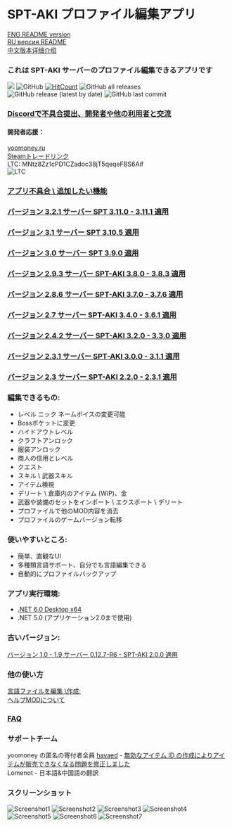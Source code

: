 # SPT-AKI プロファイル編集アプリ 
[ENG README version](ENGREADME.md)\
[RU версия README](README.md)\
[中文版本详细介绍](CHREADME.md)
### これは SPT-AKI サーバーのプロファイル編集できるアプリです
<a href="https://github.com/SkiTles55/SPT-AKI-Profile-Editor/releases/latest"><img src="https://img.shields.io/github/v/release/SkiTles55/SPT-AKI-Profile-Editor"></a>
  ![GitHub](https://img.shields.io/github/license/SkiTles55/SPT-AKI-Profile-Editor)
  [![HitCount](http://hits.dwyl.com/SkiTles55/SPT-AKI-Profile-Editor.svg?style=flat-square)](http://hits.dwyl.com/SkiTles55/SPT-AKI-Profile-Editor)
  ![GitHub all releases](https://img.shields.io/github/downloads/SkiTles55/SPT-AKI-Profile-Editor/total)
  ![GitHub release (latest by date)](https://img.shields.io/github/downloads/SkiTles55/SPT-AKI-Profile-Editor/latest/total)
  ![GitHub last commit](https://img.shields.io/github/last-commit/SkiTles55/SPT-AKI-Profile-Editor)
  
### [Discordで不具合提出、開発者や他の利用者と交流](https://discord.gg/NTwSA4AfRP)

#### 開発者応援：
[yoomoney.ru](https://yoomoney.ru/to/410015658095326)\
[Steamトレードリンク](https://steamcommunity.com/tradeoffer/new/?partner=350485380%26token=zCrhUwxR)\
LTC: MNtz8Zz1cPD1CZadoc38jT5qeqeFBS6Aif\
![LTC](SPT-AKI%20Profile%20Editor/Resources/Images/ltcWallet.png?raw=true)

### [アプリ不具合 \ 追加したい機能](https://github.com/SkiTles55/SPT-AKI-Profile-Editor/issues/new/choose)

### [バージョン 3.2.1 サーバー SPT 3.11.0 - 3.11.1 適用](https://github.com/SkiTles55/SPT-AKI-Profile-Editor/releases/tag/3.2.1)
### [バージョン 3.1 サーバー SPT 3.10.5 適用](https://github.com/SkiTles55/SPT-AKI-Profile-Editor/releases/tag/3.1)
### [バージョン 3.0 サーバー SPT 3.9.0 適用](https://github.com/SkiTles55/SPT-AKI-Profile-Editor/releases/tag/3.0)
### [バージョン 2.9.3 サーバー SPT-AKI 3.8.0 - 3.8.3 適用](https://github.com/SkiTles55/SPT-AKI-Profile-Editor/releases/tag/2.9.3)
### [バージョン 2.8.6 サーバー SPT-AKI 3.7.0 - 3.7.6 適用](https://github.com/SkiTles55/SPT-AKI-Profile-Editor/releases/tag/2.8.6)
### [バージョン 2.7 サーバー SPT-AKI 3.4.0 - 3.6.1 適用](https://github.com/SkiTles55/SPT-AKI-Profile-Editor/releases/tag/2.7)
### [バージョン 2.4.2 サーバー SPT-AKI 3.2.0 - 3.3.0 適用](https://github.com/SkiTles55/SPT-AKI-Profile-Editor/releases/tag/2.4.2)
### [バージョン 2.3.1 サーバー SPT-AKI 3.0.0 - 3.1.1 適用](https://github.com/SkiTles55/SPT-AKI-Profile-Editor/releases/tag/2.3.1)
### [バージョン 2.3 サーバー SPT-AKI 2.2.0 - 2.3.1 適用](https://github.com/SkiTles55/SPT-AKI-Profile-Editor/releases/tag/2.3)

### 編集できるもの:
* レベル ニック ネームボイスの変更可能
* Bossポケットに変更 
* ハイドアウトレベル
* クラフトアンロック
* 服装アンロック
* 商人の信用とレベル
* クエスト
* スキル \ 武器スキル
* アイテム検視 
* デリート \ 倉庫内のアイテム (WIP)、金
* 武器や装備のセットをインポート \ エクスポート \ デリート
* プロファイルで他のMOD内容を消去
* プロファイルのゲームバージョン転移

### 使いやすいところ:  
* 簡単、直観なUI
* 多種類言語サポート、自分でも言語編集できる
* 自動的にプロファイルバックアップ

### アプリ実行環境:
* [.NET 6.0 Desktop x64](https://dotnet.microsoft.com/ja-jp/download/dotnet/thank-you/runtime-desktop-6.0.4-windows-x64-installer)
* .NET 5.0 (アプリケーション2.0まで使用)

### 古いバージョン:
[バージョン 1.0 - 1.9 サーバー 0.12.7-R6 - SPT-AKI 2.0.0 適用](https://github.com/SkiTles55/SP-EFT-ProfileEditor#readme)

### 他の使い方
[言語ファイルを編集 \作成:](/Guidelines/LocalizationsCH.md)\
[ヘルプMODについて](/Guidelines/ModHelperCH.md)

### [FAQ](JPFAQ.md)

### サポートチーム 
yoomoney の匿名の寄付者全員
[havaed](https://github.com/havaed) - [無効なアイテム ID の作成によりアイテムが販売できなくなる問題を修正しました](https://github.com/SkiTles55/SPT-AKI-Profile-Editor/pull/68)\
Lomenot - 日本語&中国語の翻訳

### スクリーンショット
![Screenshot1](/screenshots/1CH.png?raw=true)
![Screenshot2](/screenshots/2CH.png?raw=true)
![Screenshot3](/screenshots/3CH.png?raw=true)
![Screenshot4](/screenshots/4CH.png?raw=true)
![Screenshot5](/screenshots/5CH.png?raw=true)
![Screenshot6](/screenshots/6CH.png?raw=true)
![Screenshot7](/screenshots/7CH.png?raw=true)

